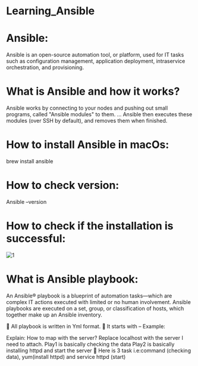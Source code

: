 # Learning_Ansible
# Ansible:
Ansible is an open-source automation tool, or platform, used for IT tasks such as configuration management, application deployment, intraservice orchestration, and provisioning.
# What is Ansible and how it works?
Ansible works by connecting to your nodes and pushing out small programs, called "Ansible modules" to them. ... Ansible then executes these modules (over SSH by default), and removes them when finished. 

# How to install Ansible in macOs:
brew install ansible

# How to check version:
Ansible –version

# How to check if the installation is successful:
![1](https://user-images.githubusercontent.com/33559730/109403851-47809e00-792e-11eb-8776-acd36c8de558.png)
 


# What is Ansible playbook:
An Ansible® playbook is a blueprint of automation tasks—which are complex IT actions executed with limited or no human involvement. Ansible playbooks are executed on a set, group, or classification of hosts, which together make up an Ansible inventory. 

	All playbook is written in Yml format.
	It starts with –
Example:

 
Explain: How to map with the server?
Replace localhost with the server I need to attach.
Play1 is basically checking the data
Play2 is basically installing httpd and start the server
	Here is 3 task i.e:command (checking data), yum(install httpd) and service httpd (start)
